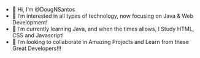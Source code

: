 - 👋 Hi, I’m @DougNSantos
- 👀 I’m interested in all types of technology, now focusing on Java & Web Development!
- 🌱 I’m currently learning Java, and when the times allows, I Study HTML, CSS and Javascript!
- 💞️ I’m looking to collaborate in Amazing Projects and Learn from these Great Developers!!!

<!---
DougNSantos/DougNSantos is a ✨ special ✨ repository because its `README.md` (this file) appears on your GitHub profile.
You can click the Preview link to take a look at your changes.
--->

